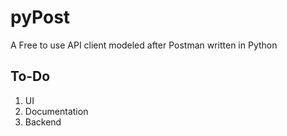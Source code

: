 # pyPost
A Free to use API client modeled after Postman written in Python


## To-Do

1. UI
2. Documentation
3. Backend

